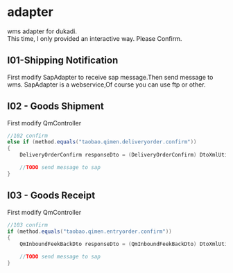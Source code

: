 # adapter
wms adapter for dukadi.<br>
This time, I only provided an interactive way.
Please Confirm.

## I01-Shipping Notification
First modify SapAdapter to receive sap message.Then send message to wms.
SapAdapter is a webservice,Of course you can use ftp or other.

## I02 - Goods Shipment
First modify QmController
``` java
//102 confirm
else if (method.equals("taobao.qimen.deliveryorder.confirm"))
{
    DeliveryOrderConfirm responseDto = (DeliveryOrderConfirm) DtoXmlUtils.xmlToDto(requestData, DeliveryOrderConfirm.class);

    //TODO send message to sap
}
```


## I03 - Goods Receipt
First modify QmController
``` java
//103 confirm
if (method.equals("taobao.qimen.entryorder.confirm"))
{
    QmInboundFeekBackDto responseDto = (QmInboundFeekBackDto) DtoXmlUtils.xmlToDto(requestData, QmInboundFeekBackDto.class);

    //TODO send message to sap
}
```


